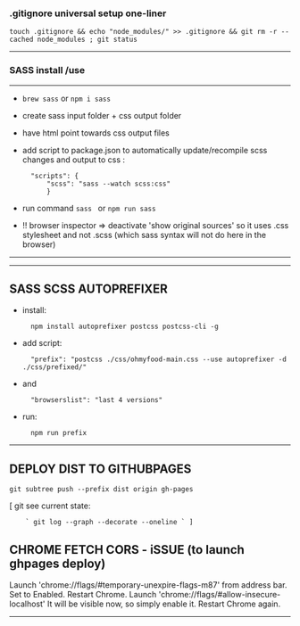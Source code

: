 ### .gitignore universal setup one-liner

    touch .gitignore && echo "node_modules/" >> .gitignore && git rm -r --cached node_modules ; git status

----


### SASS install /use
---
- `brew sass`  or  `npm i sass`
- create sass input folder +  css output folder
- have html point towards css output files

- add script to package.json to automatically update/recompile scss changes and output to css :  
        
        "scripts": {
            "scss": "sass --watch scss:css"
            }

- run command `sass ` or  `npm run sass`

- !! browser inspector => deactivate 'show original sources' so it uses .css stylesheet and not .scss (which sass syntax will not do here in the browser)

---
---

SASS SCSS AUTOPREFIXER
-----
- install: 

        npm install autoprefixer postcss postcss-cli -g

- add script:

        "prefix": "postcss ./css/ohmyfood-main.css --use autoprefixer -d ./css/prefixed/"

- and       
        
        "browserslist": "last 4 versions"

- run:

        npm run prefix


----


DEPLOY DIST TO GITHUBPAGES
-----------

` git subtree push --prefix dist origin gh-pages `


[ git see current state:

        ` git log --graph --decorate --oneline ` ]


CHROME FETCH CORS - iSSUE (to launch ghpages deploy)
-----

Launch 'chrome://flags/#temporary-unexpire-flags-m87' from address bar.
Set to Enabled.
Restart Chrome.
Launch 'chrome://flags/#allow-insecure-localhost'
It will be visible now, so simply enable it.
Restart Chrome again.

----
